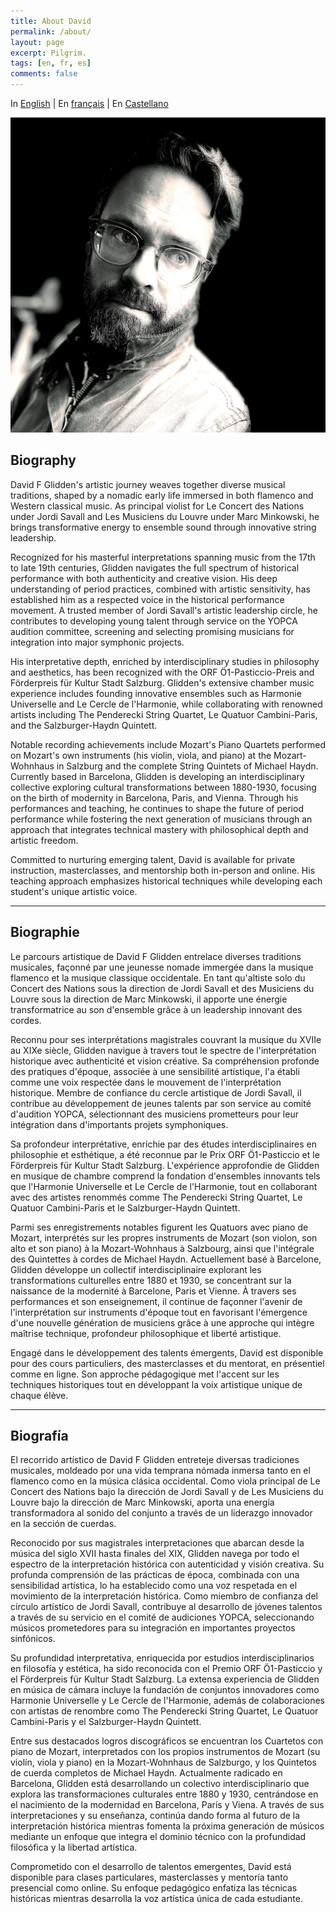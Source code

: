 ```yaml
---
title: About David
permalink: /about/
layout: page
excerpt: Pilgrim.
tags: [en, fr, es]
comments: false
---
```

In <a id="user-content-biography" class="anchor" aria-label="Permalink: Biography" href="#biography">English</a> | En <a id="user-content-biographie" class="anchor" aria-label="Permalink: Biographie" href="#biographie">français</a> | En <a id="user-content-biografía" class="anchor" aria-label="Permalink: Biografía" href="#biografía">Castellano</a>

<img src="/assets/img/dfg.jpg">

## Biography

David F Glidden's artistic journey weaves together diverse musical traditions, shaped by a nomadic early life immersed in both flamenco and Western classical music. As principal violist for Le Concert des Nations under Jordi Savall and Les Musiciens du Louvre under Marc Minkowski, he brings transformative energy to ensemble sound through innovative string leadership.

Recognized for his masterful interpretations spanning music from the 17th to late 19th centuries, Glidden navigates the full spectrum of historical performance with both authenticity and creative vision. His deep understanding of period practices, combined with artistic sensitivity, has established him as a respected voice in the historical performance movement. A trusted member of Jordi Savall's artistic leadership circle, he contributes to developing young talent through service on the YOPCA audition committee, screening and selecting promising musicians for integration into major symphonic projects.

His interpretative depth, enriched by interdisciplinary studies in philosophy and aesthetics, has been recognized with the ORF Ö1-Pasticcio-Preis and Förderpreis für Kultur Stadt Salzburg. Glidden's extensive chamber music experience includes founding innovative ensembles such as Harmonie Universelle and Le Cercle de l'Harmonie, while collaborating with renowned artists including The Penderecki String Quartet, Le Quatuor Cambini-Paris, and the Salzburger-Haydn Quintett.

Notable recording achievements include Mozart's Piano Quartets performed on Mozart's own instruments (his violin, viola, and piano) at the Mozart-Wohnhaus in Salzburg and the complete String Quintets of Michael Haydn. Currently based in Barcelona, Glidden is developing an interdisciplinary collective exploring cultural transformations between 1880-1930, focusing on the birth of modernity in Barcelona, Paris, and Vienna. Through his performances and teaching, he continues to shape the future of period performance while fostering the next generation of musicians through an approach that integrates technical mastery with philosophical depth and artistic freedom.

Committed to nurturing emerging talent, David is available for private instruction, masterclasses, and mentorship both in-person and online. His teaching approach emphasizes historical techniques while developing each student's unique artistic voice.

***
## Biographie

Le parcours artistique de David F Glidden entrelace diverses traditions musicales, façonné par une jeunesse nomade immergée dans la musique flamenco et la musique classique occidentale. En tant qu'altiste solo du Concert des Nations sous la direction de Jordi Savall et des Musiciens du Louvre sous la direction de Marc Minkowski, il apporte une énergie transformatrice au son d'ensemble grâce à un leadership innovant des cordes.

Reconnu pour ses interprétations magistrales couvrant la musique du XVIIe au XIXe siècle, Glidden navigue à travers tout le spectre de l'interprétation historique avec authenticité et vision créative. Sa compréhension profonde des pratiques d'époque, associée à une sensibilité artistique, l'a établi comme une voix respectée dans le mouvement de l'interprétation historique. Membre de confiance du cercle artistique de Jordi Savall, il contribue au développement de jeunes talents par son service au comité d'audition YOPCA, sélectionnant des musiciens prometteurs pour leur intégration dans d'importants projets symphoniques.

Sa profondeur interprétative, enrichie par des études interdisciplinaires en philosophie et esthétique, a été reconnue par le Prix ORF Ö1-Pasticcio et le Förderpreis für Kultur Stadt Salzburg. L'expérience approfondie de Glidden en musique de chambre comprend la fondation d'ensembles innovants tels que l'Harmonie Universelle et Le Cercle de l'Harmonie, tout en collaborant avec des artistes renommés comme The Penderecki String Quartet, Le Quatuor Cambini-Paris et le Salzburger-Haydn Quintett.

Parmi ses enregistrements notables figurent les Quatuors avec piano de Mozart, interprétés sur les propres instruments de Mozart (son violon, son alto et son piano) à la Mozart-Wohnhaus à Salzbourg, ainsi que l'intégrale des Quintettes à cordes de Michael Haydn. Actuellement basé à Barcelone, Glidden développe un collectif interdisciplinaire explorant les transformations culturelles entre 1880 et 1930, se concentrant sur la naissance de la modernité à Barcelone, Paris et Vienne. À travers ses performances et son enseignement, il continue de façonner l'avenir de l'interprétation sur instruments d'époque tout en favorisant l'émergence d'une nouvelle génération de musiciens grâce à une approche qui intègre maîtrise technique, profondeur philosophique et liberté artistique.

Engagé dans le développement des talents émergents, David est disponible pour des cours particuliers, des masterclasses et du mentorat, en présentiel comme en ligne. Son approche pédagogique met l'accent sur les techniques historiques tout en développant la voix artistique unique de chaque élève.

***
## Biografía

El recorrido artístico de David F Glidden entreteje diversas tradiciones musicales, moldeado por una vida temprana nómada inmersa tanto en el flamenco como en la música clásica occidental. Como viola principal de Le Concert des Nations bajo la dirección de Jordi Savall y de Les Musiciens du Louvre bajo la dirección de Marc Minkowski, aporta una energía transformadora al sonido del conjunto a través de un liderazgo innovador en la sección de cuerdas.

Reconocido por sus magistrales interpretaciones que abarcan desde la música del siglo XVII hasta finales del XIX, Glidden navega por todo el espectro de la interpretación histórica con autenticidad y visión creativa. Su profunda comprensión de las prácticas de época, combinada con una sensibilidad artística, lo ha establecido como una voz respetada en el movimiento de la interpretación histórica. Como miembro de confianza del círculo artístico de Jordi Savall, contribuye al desarrollo de jóvenes talentos a través de su servicio en el comité de audiciones YOPCA, seleccionando músicos prometedores para su integración en importantes proyectos sinfónicos.

Su profundidad interpretativa, enriquecida por estudios interdisciplinarios en filosofía y estética, ha sido reconocida con el Premio ORF Ö1-Pasticcio y el Förderpreis für Kultur Stadt Salzburg. La extensa experiencia de Glidden en música de cámara incluye la fundación de conjuntos innovadores como Harmonie Universelle y Le Cercle de l'Harmonie, además de colaboraciones con artistas de renombre como The Penderecki String Quartet, Le Quatuor Cambini-Paris y el Salzburger-Haydn Quintett.

Entre sus destacados logros discográficos se encuentran los Cuartetos con piano de Mozart, interpretados con los propios instrumentos de Mozart (su violín, viola y piano) en la Mozart-Wohnhaus de Salzburgo, y los Quintetos de cuerda completos de Michael Haydn. Actualmente radicado en Barcelona, Glidden está desarrollando un colectivo interdisciplinario que explora las transformaciones culturales entre 1880 y 1930, centrándose en el nacimiento de la modernidad en Barcelona, París y Viena. A través de sus interpretaciones y su enseñanza, continúa dando forma al futuro de la interpretación histórica mientras fomenta la próxima generación de músicos mediante un enfoque que integra el dominio técnico con la profundidad filosófica y la libertad artística.

Comprometido con el desarrollo de talentos emergentes, David está disponible para clases particulares, masterclasses y mentoría tanto presencial como online. Su enfoque pedagógico enfatiza las técnicas históricas mientras desarrolla la voz artística única de cada estudiante.
